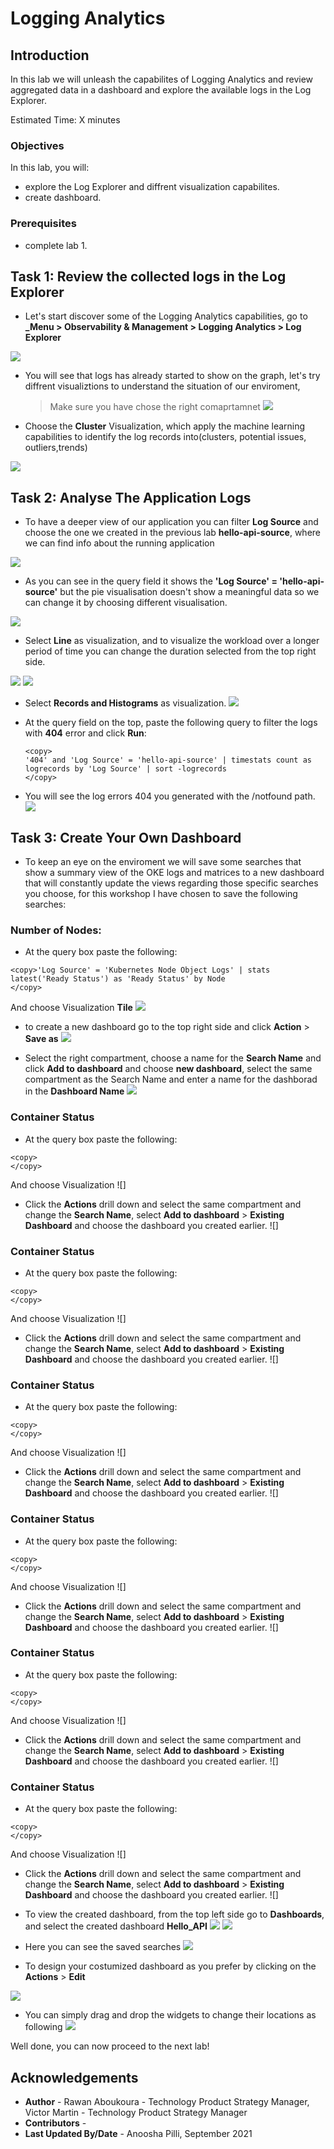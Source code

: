 # Logging Analytics

## Introduction

In this lab we will unleash the capabilites of Logging Analytics and review aggregated data in a dashboard and explore the available logs in the Log Explorer. 

Estimated Time: X minutes

### Objectives

In this lab, you will:
-	explore the Log Explorer and diffrent visualization capabilites.
- create dashboard.


### Prerequisites

- complete lab 1.
  

## Task 1: Review the collected logs in the Log Explorer 

  - Let's start discover some of the Logging Analytics capabilities, go to **_Menu > Observability & Management > Logging Analytics > Log Explorer**

  ![](images/menu.png)

  - You will see that logs has already started to show on the graph, let's try diffrent visualiztions to understand the situation of our enviroment, 
    
    > Make sure you have chose the right comaprtamnet 
   ![](./images/logexp.png)

   - Choose the **Cluster** Visualization, which apply the machine learning capabilities to identify the log records into(clusters, potential issues, outliers,trends)

  ![](images/cluster.png)

## Task 2: Analyse The Application Logs

  - To have a deeper view of our application you can filter **Log Source** and choose the one we created in the previous lab **hello-api-source**, where we can find info about the running application
  
  ![](./images/log-explorer-source-selection.png)

  - As you can see in the query field it shows the **'Log Source' = 'hello-api-source'** but the pie visualisation doesn't show a meaningful data so we can change it by choosing different visualisation.
  
  ![](images/logsource.png)

  - Select **Line** as visualization, and to visualize the workload over a longer period of time you can change the duration selected from the top right side.

  ![](images/Line.png)
  ![](images/log-explorer-viz.png)
  

 
  - Select **Records and Histograms** as visualization.
  ![](images/records.png)

  - At the query field on the top, paste the following query to filter the logs with **404** error and click **Run**:

    ```
    <copy>
    '404' and 'Log Source' = 'hello-api-source' | timestats count as logrecords by 'Log Source' | sort -logrecords
    </copy>
    ```
  - You will see the log errors 404 you generated with the /notfound path.
  ![](images/error.png)


## Task 3: Create Your Own Dashboard

 - To keep an eye on the enviroment we will save some searches that show a summary view of the OKE logs and matrices to a new dashboard that will constantly update the views regarding those specific searches you choose, for this workshop I have chosen to save the following searches:
### Number of Nodes:
  - At the query box paste the following:
  ```
  <copy>'Log Source' = 'Kubernetes Node Object Logs' | stats latest('Ready Status') as 'Ready Status' by Node
  </copy>
  ```
  And choose Visualization **Tile**
  ![](images/nofnode.png)
  
 - to create a new dashboard go to the top right side and click  **Action** > **Save as**
  ![](images/savenonode.png)

  - Select the right compartment, choose a name for the **Search Name** and click **Add to dashboard** and choose **new dashboard**, select the same compartment as the Search Name and enter a name for the dashborad in the **Dashboard Name** 
  ![](images/dashboardname.png)

### Container Status
  - At the query box paste the following:

```
<copy>
</copy>
```
And choose Visualization
![]
  - Click the **Actions** drill down and select the same compartment and change the **Search Name**, select **Add to dashboard** > **Existing Dashboard** and choose the dashboard you created earlier.
![]
 
### Container Status
  - At the query box paste the following:

```
<copy>
</copy>
```
And choose Visualization
![]
  - Click the **Actions** drill down and select the same compartment and change the **Search Name**, select **Add to dashboard** > **Existing Dashboard** and choose the dashboard you created earlier.
![] 

### Container Status
  - At the query box paste the following:

```
<copy>
</copy>
```
And choose Visualization
![]
  - Click the **Actions** drill down and select the same compartment and change the **Search Name**, select **Add to dashboard** > **Existing Dashboard** and choose the dashboard you created earlier.
![]

### Container Status
  - At the query box paste the following:

```
<copy>
</copy>
```
And choose Visualization
![]
  - Click the **Actions** drill down and select the same compartment and change the **Search Name**, select **Add to dashboard** > **Existing Dashboard** and choose the dashboard you created earlier.
![]

### Container Status
  - At the query box paste the following:

```
<copy>
</copy>
```
And choose Visualization
![]
  - Click the **Actions** drill down and select the same compartment and change the **Search Name**, select **Add to dashboard** > **Existing Dashboard** and choose the dashboard you created earlier.
![]

### Container Status
  - At the query box paste the following:

```
<copy>
</copy>
```
And choose Visualization
![]
  - Click the **Actions** drill down and select the same compartment and change the **Search Name**, select **Add to dashboard** > **Existing Dashboard** and choose the dashboard you created earlier.
![]
  -  To view the created dashboard, from the top left side go to **Dashboards**, and select the created dashboard **Hello_API**
  ![](images/dashboard.png)
  ![](images/dashboards.png)

  - Here you can see the saved searches 
  ![](images/helloapi.png)

  - To design your costumized dashboard as you prefer by clicking on the **Actions** > **Edit**
  
  ![](images/edit.png)

  -  You can simply drag and drop the widgets to change their locations as following
  ![](images/dragdrop.png)
  
  Well done, you can now proceed to the next lab!

## Acknowledgements
  - **Author** - Rawan Aboukoura - Technology Product Strategy Manager, Victor Martin - Technology Product Strategy Manager 
  - **Contributors** -
  - **Last Updated By/Date** - Anoosha Pilli, September 2021
